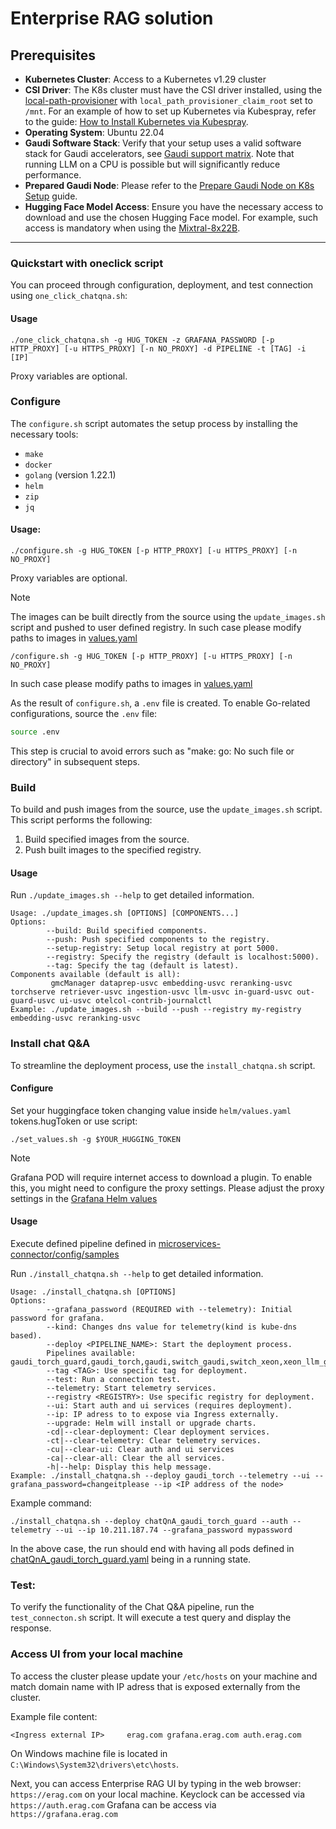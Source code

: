 # Enterprise RAG solution
## Prerequisites
- **Kubernetes Cluster**: Access to a Kubernetes v1.29 cluster
 - **CSI Driver**: The K8s cluster must have the CSI driver installed, using the [local-path-provisioner](https://github.com/rancher/local-path-provisioner) with `local_path_provisioner_claim_root` set to `/mnt`. For an example of how to set up Kubernetes via Kubespray, refer to the guide: [How to Install Kubernetes via Kubespray](../docs/install_kubernetes.md).
 - **Operating System**: Ubuntu 22.04
 - **Gaudi Software Stack**: Verify that your setup uses a valid software stack for Gaudi accelerators, see [Gaudi support matrix](https://docs.habana.ai/en/latest/Support_Matrix/Support_Matrix.html). Note that running LLM on a CPU is possible but will significantly reduce performance.
 - **Prepared Gaudi Node**: Please refer to the [Prepare Gaudi Node on K8s Setup](./microservices-connector/PREPARE_GAUDI.md) guide.
 - **Hugging Face Model Access**: Ensure you have the necessary access to download and use the chosen Hugging Face model. For example, such access is mandatory when using the [Mixtral-8x22B](https://huggingface.co/mistralai/Mixtral-8x22B-Instruct-v0.1).

------------

### Quickstart with oneclick script

You can proceed through configuration, deployment, and test connection using `one_click_chatqna.sh`:

#### Usage
```
./one_click_chatqna.sh -g HUG_TOKEN -z GRAFANA_PASSWORD [-p HTTP_PROXY] [-u HTTPS_PROXY] [-n NO_PROXY] -d PIPELINE -t [TAG] -i [IP]
```
Proxy variables are optional.

###  Configure
The `configure.sh` script automates the setup process by installing the necessary tools:

- `make`
- `docker`
- `golang` (version 1.22.1)
- `helm`
- `zip`
- `jq`

#### Usage:
```
./configure.sh -g HUG_TOKEN [-p HTTP_PROXY] [-u HTTPS_PROXY] [-n NO_PROXY]
```
Proxy variables are optional.
> [!NOTE]
> The images can be built directly from the source using the `update_images.sh` script and pushed to user defined registry. In such case please modify paths to images in [values.yaml](./microservices-connector/helm/values.yaml)

``` 
/configure.sh -g HUG_TOKEN [-p HTTP_PROXY] [-u HTTPS_PROXY] [-n NO_PROXY]
```
In such case please modify paths to images in [values.yaml](./microservices-connector/helm/values.yaml)




As the result of `configure.sh`, a `.env` file is created. To enable Go-related configurations, source the `.env` file:

```sh
source .env
```

This step is crucial to avoid errors such as "make: go: No such file or directory" in subsequent steps.

### Build
To build and push images from the source, use the `update_images.sh` script. This script performs the following:
1. Build specified images from the source.
2. Push built images to the specified registry.

#### Usage
Run `./update_images.sh --help` to get detailed information.

```
Usage: ./update_images.sh [OPTIONS] [COMPONENTS...]
Options:
        --build: Build specified components.
        --push: Push specified components to the registry.
        --setup-registry: Setup local registry at port 5000.
        --registry: Specify the registry (default is localhost:5000).
        --tag: Specify the tag (default is latest).
Components available (default is all):
         gmcManager dataprep-usvc embedding-usvc reranking-usvc torchserve retriever-usvc ingestion-usvc llm-usvc in-guard-usvc out-guard-usvc ui-usvc otelcol-contrib-journalctl
Example: ./update_images.sh --build --push --registry my-registry embedding-usvc reranking-usvc
```

### Install chat Q&A
To streamline the deployment process, use the `install_chatqna.sh` script.

#### Configure

Set your huggingface token changing value inside `helm/values.yaml` tokens.hugToken or use script:

```
./set_values.sh -g $YOUR_HUGGING_TOKEN
```
> [!NOTE]
> Grafana POD will require internet access to download a plugin. To enable this, you might need to configure the proxy settings. Please adjust the proxy settings in the [Grafana Helm values](../telemetry/helm/values.yaml)

#### Usage

Execute defined pipeline defined in [microservices-connector/config/samples](./microservices-connector/config/samples/)

Run `./install_chatqna.sh --help` to get detailed information.
```
Usage: ./install_chatqna.sh [OPTIONS]
Options:
        --grafana_password (REQUIRED with --telemetry): Initial password for grafana.
        --kind: Changes dns value for telemetry(kind is kube-dns based).
        --deploy <PIPELINE_NAME>: Start the deployment process.
        Pipelines available: gaudi_torch_guard,gaudi_torch,gaudi,switch_gaudi,switch_xeon,xeon_llm_guard,xeon_torch_llm_guard,xeon_torch,xeon
        --tag <TAG>: Use specific tag for deployment.
        --test: Run a connection test.
        --telemetry: Start telemetry services.
        --registry <REGISTRY>: Use specific registry for deployment.
        --ui: Start auth and ui services (requires deployment).
        --ip: IP adress to to expose via Ingress externally.
        --upgrade: Helm will install or upgrade charts.
        -cd|--clear-deployment: Clear deployment services.
        -ct|--clear-telemetry: Clear telemetry services.
        -cu|--clear-ui: Clear auth and ui services
        -ca|--clear-all: Clear the all services.
        -h|--help: Display this help message.
Example: ./install_chatqna.sh --deploy gaudi_torch --telemetry --ui --grafana_password=changeitplease --ip <IP address of the node>
```
Example command:
```
./install_chatqna.sh --deploy chatQnA_gaudi_torch_guard --auth --telemetry --ui --ip 10.211.187.74 --grafana_password mypassword
```

In the above case, the run should end with having all pods defined in [chatQnA_gaudi_torch_guard.yaml](./microservices-connector/config/samples/chatQnA_gaudi_torch.yaml) being in a running state.

### Test:
To verify the functionality of the Chat Q&A pipeline, run the `test_connecton.sh` script. It will execute a test query and display the response.

### Access UI from your local machine

To access the cluster please update your `/etc/hosts` on your machine and match domain name with IP adress that is exposed externally from the cluster.

Example file content:

``` 
<Ingress external IP>     erag.com grafana.erag.com auth.erag.com
```
On Windows machine file is located in `C:\Windows\System32\drivers\etc\hosts`.

Next, you can access Enterprise RAG UI by typing in the web browser: `https://erag.com` on your local machine. 
Keyclock can be accessed via `https://auth.erag.com`
Grafana can be access via `https://grafana.erag.com`
